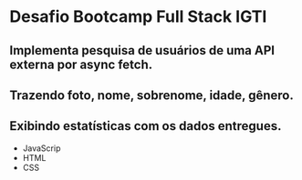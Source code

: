 # Desafio Bootcamp Full Stack IGTI
## Implementa pesquisa de usuários de uma API externa por async fetch.
## Trazendo foto, nome, sobrenome, idade, gênero.
## Exibindo estatísticas com os dados entregues.

 - JavaScrip
 - HTML
 - CSS 
